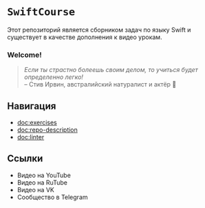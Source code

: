 # ``SwiftCourse``

Этот репозиторий является сборником задач по языку Swift и существует в качестве дополнения к видео урокам.

### Welcome!

>_Если ты страстно болеешь своим делом, то учиться будет определенно легко!_  
– Стив Ирвин, австралийский натуралист и актёр 🐛

## Навигация
- <doc:exercises>
- <doc:repo-description>
- <doc:linter>

## Ссылки
- Видео на YouTube
- Видео на RuTube
- Видео на VK
- Сообщество в Telegram
